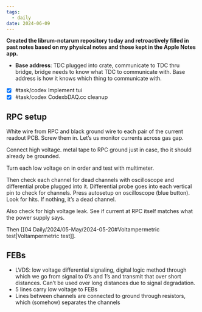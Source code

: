 ```yaml
---
tags:
  - daily
date: 2024-06-09
---
```

**Created the librum-notarum repository today and retroactively filled in past notes based on my physical notes and those kept in the Apple Notes app.**

- **Base address**: TDC plugged into crate, communicate to TDC thru bridge, bridge needs to know what TDC to communicate with. Base address is how it knows which thing to communicate with.
- [x] #task/codex Implement tui
- [x] #task/codex CodexbDAQ.cc cleanup

## RPC setup
White wire from RPC and black ground wire to each pair of the current readout PCB. Screw them in. Let’s us monitor currents across gas gap. 

Connect high voltage. metal tape to RPC ground just in case, tho it should already be grounded. 

Turn each low voltage on in order and test with multimeter.

Then check each channel for dead channels with oscilloscope and differential probe plugged into it. Differential probe goes into each vertical pin to check for channels. Press autosetup on oscilloscope (blue button). Look for hits. If nothing, it’s a dead channel.

Also check for high voltage leak. See if current at RPC itself matches what the power supply says.

Then [[04 Daily/2024/05-May/2024-05-20#Voltampermetric test|Voltampermetric test]].

## FEBs
- LVDS: low voltage differential signaling, digital logic method through which we go from signal to 0’s and 1’s and transmit that over short distances. Can’t be used over long distances due to signal degradation.
- 5 lines carry low voltage to FEBs
- Lines between channels are connected to ground through resistors, which (somehow) separates the channels